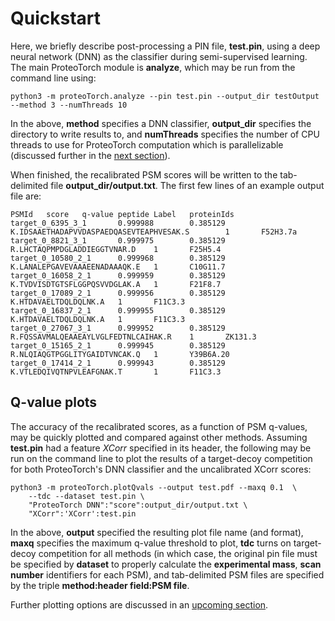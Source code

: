 # Quickstart

Here, we briefly describe post-processing a PIN file, **test.pin**, using a deep neural network (DNN) as the classifier during semi-supervised learning.  The main ProteoTorch module is **analyze**, which may be run from the command line using:

    python3 -m proteoTorch.analyze --pin test.pin --output_dir testOutput --method 3 --numThreads 10

In the above, **method** specifies a DNN classifier, **output_dir** specifies the directory to write results to, and **numThreads** specifies the number of CPU threads to use for ProteoTorch computation which is parallelizable (discussed further in the [next section](analyze.md)).

When finished, the recalibrated PSM scores will be written to the tab-delimited file **output_dir/output.txt**.  The first few lines of an example output file are:

    PSMId   score   q-value peptide Label   proteinIds
    target_0_6395_3_1       0.999988        0.385129        K.IDSAAETHADAPVVDASPAEDQASEVTEAPHVESAK.S        1       F52H3.7a
    target_0_8821_3_1       0.999975        0.385129        R.LHCTAQPMPDGLADDIEGGTVNAR.D    1       F25H5.4
    target_0_10580_2_1      0.999968        0.385129        K.LANALEPGAVEVAAAEENADAAAQK.E   1       C10G11.7
    target_0_16058_2_1      0.999959        0.385129        K.TVDVISDTGTSFLGGPQSVVDGLAK.A   1       F21F8.7
    target_0_17089_2_1      0.999956        0.385129        K.HTDAVAELTDQLDQLNK.A   1       F11C3.3
    target_0_16837_2_1      0.999955        0.385129        K.HTDAVAELTDQLDQLNK.A   1       F11C3.3
    target_0_27067_3_1      0.999952        0.385129        R.FQSSAVMALQEAAEAYLVGLFEDTNLCAIHAK.R    1       ZK131.3
    target_0_15165_2_1      0.999945        0.385129        R.NLQIAQGTPGGLITYGAIDTVNCAK.Q   1       Y39B6A.20
    target_0_17414_2_1      0.999943        0.385129        K.VTLEDQIVQTNPVLEAFGNAK.T       1       F11C3.3

## Q-value plots
The accuracy of the recalibrated scores, as a function of PSM q-values, may be quickly plotted and compared against other methods.  Assuming **test.pin** had a feature _XCorr_ specified in its header, the following may be run on the command line to plot the results of a target-decoy competition for both ProteoTorch's DNN classifier and the uncalibrated XCorr scores:

    python3 -m proteoTorch.plotQvals --output test.pdf --maxq 0.1  \
        --tdc --dataset test.pin \
        "ProteoTorch DNN":"score":output_dir/output.txt \
        "XCorr":'XCorr':test.pin

In the above, **output** specified the resulting plot file name (and format), **maxq** specifies the maximum q-value threshold to plot, **tdc** turns on target-decoy competition for all methods (in which case, the original pin file must be specified by **dataset** to properly calculate the **experimental mass**, **scan number** identifiers for each PSM), and tab-delimited PSM files are specified by the triple **method:header field:PSM file**.

Further plotting options are discussed in an [upcoming section](plotting.md).
